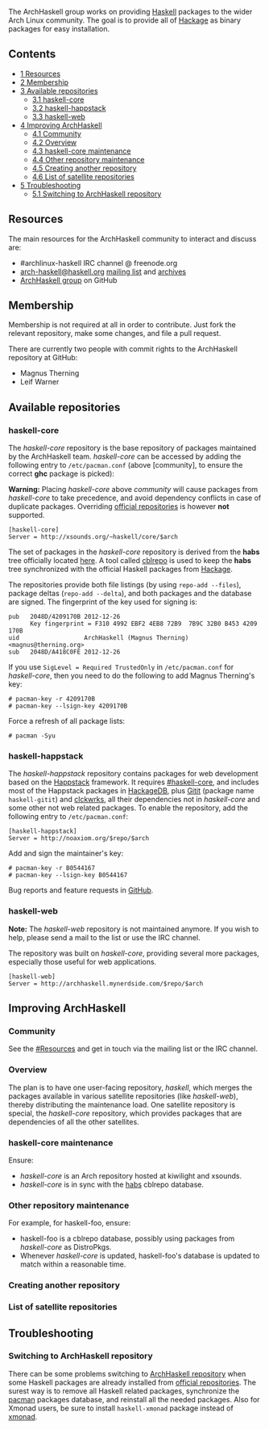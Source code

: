 The ArchHaskell group works on providing [Haskell](/index.php/Haskell "Haskell") packages to the wider Arch Linux community. The goal is to provide all of [Hackage](http://hackage.haskell.org) as binary packages for easy installation.

## Contents

*   [1 Resources](#Resources)
*   [2 Membership](#Membership)
*   [3 Available repositories](#Available_repositories)
    *   [3.1 haskell-core](#haskell-core)
    *   [3.2 haskell-happstack](#haskell-happstack)
    *   [3.3 haskell-web](#haskell-web)
*   [4 Improving ArchHaskell](#Improving_ArchHaskell)
    *   [4.1 Community](#Community)
    *   [4.2 Overview](#Overview)
    *   [4.3 haskell-core maintenance](#haskell-core_maintenance)
    *   [4.4 Other repository maintenance](#Other_repository_maintenance)
    *   [4.5 Creating another repository](#Creating_another_repository)
    *   [4.6 List of satellite repositories](#List_of_satellite_repositories)
*   [5 Troubleshooting](#Troubleshooting)
    *   [5.1 Switching to ArchHaskell repository](#Switching_to_ArchHaskell_repository)

## Resources

The main resources for the ArchHaskell community to interact and discuss are:

*   #archlinux-haskell IRC channel @ freenode.org
*   arch-haskell@haskell.org [mailing list](http://haskell.org/mailman/listinfo/arch-haskell) and [archives](http://www.haskell.org/pipermail/arch-haskell)
*   [ArchHaskell group](https://github.com/archhaskell) on GitHub

## Membership

Membership is not required at all in order to contribute. Just fork the relevant repository, make some changes, and file a pull request.

There are currently two people with commit rights to the ArchHaskell repository at GitHub:

*   Magnus Therning
*   Leif Warner

## Available repositories

### haskell-core

The *haskell-core* repository is the base repository of packages maintained by the ArchHaskell team. *haskell-core* can be accessed by adding the following entry to `/etc/pacman.conf` (above [community], to ensure the correct **ghc** package is picked):

**Warning:** Placing *haskell-core* above *community* will cause packages from *haskell-core* to take precedence, and avoid dependency conflicts in case of duplicate packages. Overriding [official repositories](/index.php/Official_repositories "Official repositories") is however **not** supported.

```
[haskell-core]
Server = http://xsounds.org/~haskell/core/$arch

```

The set of packages in the *haskell-core* repository is derived from the **habs** tree officially located [here](https://github.com/archhaskell/habs). A tool called [cblrepo](https://github.com/magthe/cblrepo) is used to keep the **habs** tree synchronized with the official Haskell packages from [Hackage](http://hackage.haskell.org/packages/hackage.html).

The repositories provide both file listings (by using `repo-add --files`), package deltas (`repo-add --delta`), and both packages and the database are signed. The fingerprint of the key used for signing is:

```
pub   2048D/4209170B 2012-12-26
      Key fingerprint = F310 4992 EBF2 4EB8 72B9  7B9C 32B0 B453 4209 170B
uid                  ArchHaskell (Magnus Therning) <magnus@therning.org>
sub   2048D/A418C0FE 2012-12-26

```

If you use `SigLevel = Required TrustedOnly` in `/etc/pacman.conf` for *haskell-core*, then you need to do the following to add Magnus Therning's key:

```
# pacman-key -r 4209170B
# pacman-key --lsign-key 4209170B

```

Force a refresh of all package lists:

```
# pacman -Syu

```

### haskell-happstack

The *haskell-happstack* repository contains packages for web development based on the [Happstack](http://happstack.com/) framework. It requires [#haskell-core](#haskell-core), and includes most of the Happstack packages in [HackageDB](http://hackage.haskell.org/), plus [Gitit](http://gitit.net/) (package name `haskell-gitit`) and [clckwrks](http://clckwrks.com/), all their dependencies not in *haskell-core* and some other not web related packages. To enable the repository, add the following entry to `/etc/pacman.conf`:

```
[haskell-happstack]
Server = http://noaxiom.org/$repo/$arch

```

Add and sign the maintainer's key:

```
# pacman-key -r B0544167
# pacman-key --lsign-key B0544167

```

Bug reports and feature requests in [GitHub](https://github.com/tensor5/haskell-happstack/issues).

### haskell-web

**Note:** The *haskell-web* repository is not maintained anymore. If you wish to help, please send a mail to the list or use the IRC channel.

The repository was built on *haskell-core*, providing several more packages, especially those useful for web applications.

```
[haskell-web]
Server = http://archhaskell.mynerdside.com/$repo/$arch

```

## Improving ArchHaskell

### Community

See the [#Resources](#Resources) and get in touch via the mailing list or the IRC channel.

### Overview

The plan is to have one user-facing repository, *haskell*, which merges the packages available in various satellite repositories (like *haskell-web*), thereby distributing the maintenance load. One satellite repository is special, the *haskell-core* repository, which provides packages that are dependencies of all the other satellites.

### haskell-core maintenance

Ensure:

*   *haskell-core* is an Arch repository hosted at kiwilight and xsounds.
*   *haskell-core* is in sync with the [habs](https://github.com/archhaskell/habs) cblrepo database.

### Other repository maintenance

For example, for haskell-foo, ensure:

*   haskell-foo is a cblrepo database, possibly using packages from *haskell-core* as DistroPkgs.
*   Whenever *haskell-core* is updated, haskell-foo's database is updated to match within a reasonable time.

### Creating another repository

### List of satellite repositories

## Troubleshooting

### Switching to ArchHaskell repository

There can be some problems switching to [ArchHaskell repository](#Available_repositories) when some Haskell packages are already installed from [official repositories](/index.php/Official_repositories "Official repositories"). The surest way is to remove all Haskell related packages, synchronize the [pacman](/index.php/Pacman "Pacman") packages database, and reinstall all the needed packages. Also for Xmonad users, be sure to install `haskell-xmonad` package instead of [xmonad](https://www.archlinux.org/packages/?name=xmonad).